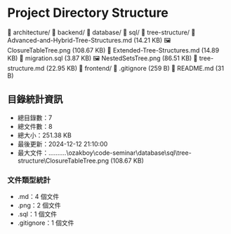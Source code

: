 # Project Directory Structure

  📁 architecture/
  📁 backend/
  📁 database/
    📁 sql/
      📁 tree-structure/
        📄 Advanced-and-Hybrid-Tree-Structures.md (14.21 KB)
        🖼️ ClosureTableTree.png (108.67 KB)
        📄 Extended-Tree-Structures.md (14.89 KB)
        📄 migration.sql (3.87 KB)
        🖼️ NestedSetsTree.png (86.51 KB)
        📄 tree-structure.md (22.95 KB)
  📁 frontend/
  📄 .gitignore (259 B)
  📄 README.md (31 B)

## 目錄統計資訊
- 總目錄數：7
- 總文件數：8
- 總大小：251.38 KB
- 最後更新：2024-12-12 21:10:00
- 最大文件：..\..\..\..\..\ozakboy\code-seminar\database\sql\tree-structure\ClosureTableTree.png (108.67 KB)

### 文件類型統計
- .md：4 個文件
- .png：2 個文件
- .sql：1 個文件
- .gitignore：1 個文件

